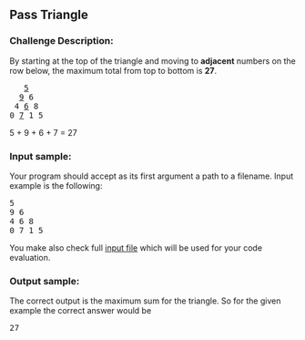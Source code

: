 <h2>Pass Triangle</h2>

<h3>Challenge Description:</h3>
<p>
    By starting at the top of the triangle and moving to <b>adjacent</b> numbers on the row below, the maximum total
    from top to bottom is <b>27</b>.
</p>
<pre>   <u>5</u>
  <u>9</u> 6
 4 <u>6</u> 8
0 <u>7</u> 1 5</pre>
<p>
    5 + 9 + 6 + 7 = 27
</p>

<h3>Input sample:</h3>

<p>
    Your program should accept as its first argument a path to a filename. Input example is the following:
</p><pre class="description-input-output">5
9 6
4 6 8
0 7 1 5</pre>

<p>
    You make also check full <a href="http://www.yodlecareers.com/puzzles/triangle.txt">input file</a> which will be
    used for your code evaluation.
</p>

<h3>Output sample:</h3>

<p>
    The correct output is the maximum sum for the triangle. So for the given example the correct answer would
    be
</p>
<pre class="description-input-output">27</pre>
